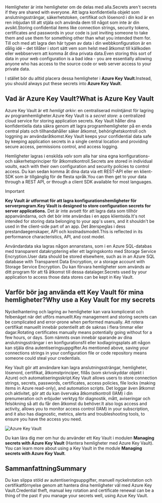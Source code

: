 <span data-ttu-id="8f338-101">Hemligheter är inte hemligheter om de delas med alla.</span><span class="sxs-lookup"><span data-stu-id="8f338-101">Secrets aren't secrets if they are shared with everyone.</span></span> <span data-ttu-id="8f338-102">Att lagra konfidentiella objekt som anslutningssträngar, säkerhetstoken, certifikat och lösenord i din kod är en ren inbjudan till att stjäla och använda dem till något som inte är din avsikt.</span><span class="sxs-lookup"><span data-stu-id="8f338-102">Storing confidential items like connection strings, security tokens, certificates and passwords in your code is just inviting someone to take them and use them for something other than what you intended them for.</span></span> <span data-ttu-id="8f338-103">Till och med att lagra den här typen av data i din webbkonfiguration är en dålig idé – det tillåter i stort sätt vem som helst med åtkomst till källkoden eller webbservern att komma åt dina privata data.</span><span class="sxs-lookup"><span data-stu-id="8f338-103">Even storing this sort of data in your web configuration is a bad idea - you are essentially allowing anyone who has access to the source code or web server access to your private data.</span></span>

<span data-ttu-id="8f338-104">I stället bör du alltid placera dessa hemligheter i **Azure Key Vault**.</span><span class="sxs-lookup"><span data-stu-id="8f338-104">Instead, you should always put these secrets into **Azure Key Vault**.</span></span>

## <a name="what-is-azure-key-vault"></a><span data-ttu-id="8f338-105">Vad är Azure Key Vault?</span><span class="sxs-lookup"><span data-stu-id="8f338-105">What is Azure Key Vault</span></span>
<span data-ttu-id="8f338-106">Azure Key Vault är ett *hemligt arkiv*: en centraliserad molntjänst för lagring av programhemligheter.</span><span class="sxs-lookup"><span data-stu-id="8f338-106">Azure Key Vault is a *secret store*: a centralized cloud service for storing application secrets.</span></span> <span data-ttu-id="8f338-107">Key Vault håller dina konfidentiella data säkra genom att lagra programhemligheter på en enda central plats och tillhandahåller säker åtkomst, behörighetskontroll och loggning av användaråtkomst.</span><span class="sxs-lookup"><span data-stu-id="8f338-107">Key Vault keeps your confidential data safe by keeping application secrets in a single central location and providing secure access, permissions control, and access logging.</span></span>

<span data-ttu-id="8f338-108">Hemligheter lagras i enskilda *valv* som alla har sina egna konfigurations- och säkerhetsprinciper för åtkomstkontroll.</span><span class="sxs-lookup"><span data-stu-id="8f338-108">Secrets are stored in individual *vaults*, each with their own configuration and security policies to control access.</span></span> <span data-ttu-id="8f338-109">Du kan sedan komma åt dina data via ett REST-API eller en klient-SDK som är tillgänglig för de flesta språk.</span><span class="sxs-lookup"><span data-stu-id="8f338-109">You can then get to your data through a REST API, or through a client SDK available for most languages.</span></span>

> [!IMPORTANT]
> <span data-ttu-id="8f338-110">**Key Vault är utformat för att lagra konfigurationshemligheter för serverprogram.**</span><span class="sxs-lookup"><span data-stu-id="8f338-110">**Key Vault is designed to store configuration secrets for server applications.**</span></span> <span data-ttu-id="8f338-111">Det är inte avsett för att lagra data som tillhör appanvändarna, och det bör inte användas i en apps klientsida.</span><span class="sxs-lookup"><span data-stu-id="8f338-111">It's not intended for storing data belonging to your app's users, and it shouldn't be used in the client-side part of an app.</span></span> <span data-ttu-id="8f338-112">Det återspeglas i dess prestandaegenskaper, API och kostnadsmodell.</span><span class="sxs-lookup"><span data-stu-id="8f338-112">This is reflected in its performance characteristics, API, and cost model.</span></span>
>
> <span data-ttu-id="8f338-113">Användardata ska lagras någon annanstans, som i en Azure SQL-databas med transparent datakryptering eller ett lagringskonto med Storage Service Encryption.</span><span class="sxs-lookup"><span data-stu-id="8f338-113">User data should be stored elsewhere, such as in an Azure SQL database with Transparent Data Encryption, or a storage account with Storage Service Encryption.</span></span> <span data-ttu-id="8f338-114">Du kan förvara hemligheter som används av ditt program för att få åtkomst till dessa datalager.</span><span class="sxs-lookup"><span data-stu-id="8f338-114">Secrets used by your application to access those data stores can be kept in Key Vault.</span></span>

## <a name="why-use-a-key-vault-for-my-secrets"></a><span data-ttu-id="8f338-115">Varför bör jag använda ett Key Vault för mina hemligheter?</span><span class="sxs-lookup"><span data-stu-id="8f338-115">Why use a Key Vault for my secrets</span></span>

<span data-ttu-id="8f338-116">Nyckelhantering och lagring av hemligheter kan vara komplicerat och felbenäget när det utförs manuellt.</span><span class="sxs-lookup"><span data-stu-id="8f338-116">Key management and storing secrets can be complicated and error-prone when performed manually.</span></span> <span data-ttu-id="8f338-117">Att rotera certifikat manuellt innebär potentiellt att de saknas i flera timmar eller dagar.</span><span class="sxs-lookup"><span data-stu-id="8f338-117">Rotating certificates manually means potentially going without for a few hours, or days.</span></span> <span data-ttu-id="8f338-118">Som nämnts ovan innebär sparande av dina anslutningssträngar i en konfigurationsfil eller kodlagringsplats att någon kan stjäla dina autentiseringsuppgifter.</span><span class="sxs-lookup"><span data-stu-id="8f338-118">As mentioned above, saving your connections strings in your configuration file or code repository means someone could steal your credentials.</span></span>

<span data-ttu-id="8f338-119">Key Vault gör att användare kan lagra anslutningssträngar, hemligheter, lösenord, certifikat, åtkomstprinciper, fillås (som skrivskyddar objekt i Azure) och automatiseringsskript.</span><span class="sxs-lookup"><span data-stu-id="8f338-119">Key Vault allows users to store connection strings, secrets, passwords, certificates, access policies, file locks (making items in Azure read-only), and automation scripts.</span></span>  <span data-ttu-id="8f338-120">Det loggar även åtkomst och aktivitet, gör att du kan övervaka åtkomstkontroll (IAM) i din prenumeration och erbjuder verktyg för diagnostik, mått, aviseringar och felsökning så att du får den åtkomst du behöver.</span><span class="sxs-lookup"><span data-stu-id="8f338-120">It also logs access and activity, allows you to monitor access control (IAM) in your subscription, and it also has diagnostic, metrics, alerts and troubleshooting tools, to ensure you have the access you need.</span></span>

![Azure Key Vault](../media-draft/Key-Vault.png)

<span data-ttu-id="8f338-122"><!-- TODO: get link to TC module --> Du kan lära dig mer om hur du använder ett Key Vault i modulen **Managing secrets with Azure Key Vault** (Hantera hemligheter med Azure Key Vault).</span><span class="sxs-lookup"><span data-stu-id="8f338-122"><!-- TODO: get link to TC module --> You can learn more about using a Key Vault in the module **Managing secrets with Azure Key Vault**.</span></span>

## <a name="summary"></a><span data-ttu-id="8f338-123">Sammanfattning</span><span class="sxs-lookup"><span data-stu-id="8f338-123">Summary</span></span>

<span data-ttu-id="8f338-124">Du kan slippa stöld av autentiseringsuppgifter, manuell nyckelrotation och certifikatförnyelse genom att hantera dina hemligheter väl med Azure Key Vault.</span><span class="sxs-lookup"><span data-stu-id="8f338-124">Credential theft, manual key rotation and certificate renewal can be a thing of the past if you manage your secrets well, using Azue Key Vault.</span></span>
